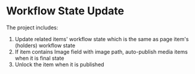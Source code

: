 # Workflow State Update

The project includes:

1. Update related items' workflow state which is the same as page item's (holders) workflow state
2. If item contains Image field with image path, auto-publish media items when it is final state
3. Unlock the item when it is published
